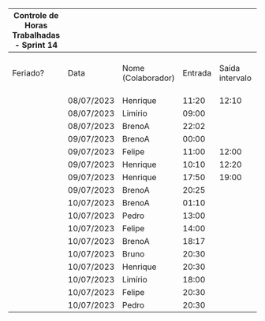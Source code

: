 | Controle de Horas Trabalhadas - Sprint 14 |  |  |  |  |  |  |  |  |  |  |
| --- | --- | --- | --- | --- | --- | --- | --- | --- | --- | --- |
| Feriado? | Data | Nome (Colaborador) | Entrada | Saída intervalo | Retorno intervalo | Saída | Total horas |  | Nome (Colaborador) | Total horas do sprint |
|  | 08/07/2023 | Henrique | 11:20 | 12:10 | 17:50 | 18:45 | 1:45:00 |  | BrenoA | 17:04 |
|  | 08/07/2023 | Limírio | 09:00 |  |  | 10:00 | 1:00:00 |  | Bruno | 00:30 |
|  | 08/07/2023 | BrenoA | 22:02 |  |  | 23:59 | 1:57:00 |  | Felipe | 09:49 |
|  | 09/07/2023 | BrenoA | 00:00 |  |  | 05:20 | 5:20:00 |  | Henrique | 10:00 |
|  | 09/07/2023 | Felipe | 11:00 | 12:00 | 14:00 | 17:30 | 4:30:00 |  | Limírio | 05:30 |
|  | 09/07/2023 | Henrique | 10:10 | 12:20 | 16:00 | 17:15 | 3:25:00 |  | Pedro | 02:00 |
|  | 09/07/2023 | Henrique | 17:50 | 19:00 | 20:25 | 22:35 | 3:20:00 |  | Raquel | 00:00 |
|  | 09/07/2023 | BrenoA | 20:25 |  |  | 23:59 | 3:34:00 |  |  |  |
|  | 10/07/2023 | BrenoA | 01:10 |  |  | 03:00 | 1:50:00 |  |  |  |
|  | 10/07/2023 | Pedro | 13:00 |  |  | 14:00 | 1:00:00 |  |  |  |
|  | 10/07/2023 | Felipe | 14:00 |  |  | 18:16 | 4:16:00 |  |  |  |
|  | 10/07/2023 | BrenoA | 18:17 |  |  | 22:40 | 4:23:00 |  |  |  |
|  | 10/07/2023 | Bruno | 20:30 |  |  | 21:00 | 0:30:00 |  |  |  |
|  | 10/07/2023 | Henrique | 20:30 |  |  | 22:00 | 1:30:00 |  |  |  |
|  | 10/07/2023 | Limírio | 18:00 |  |  | 22:30 | 4:30:00 |  |  |  |
|  | 10/07/2023 | Felipe | 20:30 |  |  | 21:33 | 1:03:00 |  |  |  |
|  | 10/07/2023 | Pedro | 20:30 |  |  | 21:30 | 1:00:00 |  |  |  |
